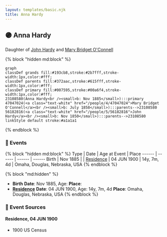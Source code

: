 ```yaml
---
layout: templates/basic.njk
title: Anna Hardy
---
```

## 🟣 Anna Hardy

Daughter of [John Hardy](/people/5/56182816) and [Mary Bridget O'Connell](/people/4/47047024)

{% block "hidden md:block" %}
```mermaid
graph
classDef grands fill:#193cb8,stroke:#2b7fff,stroke-width:1px,color:#fff;
classDef parents fill:#372aac,stroke:#615fff,stroke-width:1px,color:#fff;
classDef primary fill:#007595,stroke:#00a6f4,stroke-width:1px,color:#fff;
23108580(Anna Hardy<br /><small>b: Nov 1885</small>):::primary
47047024(<a class="text-white" href="/people/4/47047024">Mary Bridget O'Connell</a><br /><small>b: July 1858</small>):::parents-->23108580
56182816(<a class="text-white" href="/people/5/56182816">John Hardy</a><br /><small>b: Nov 1850</small>):::parents-->23108580
linkStyle default stroke:#a1a1a1
```
{% endblock %}

### 📆 Events

{% block "hidden md:block" %}
Type | Date | Age at Event | Place
------ | ------ | ------ | ------
Birth | Nov 1885 |  |
[Residence](#event-event-0) | 04 JUN 1900 | 14y, 7m, 4d | Omaha, Douglas, Nebraska, USA
{% endblock %}

{% block "md:hidden" %}
- **Birth**
**Date**: Nov 1885, Age:
**Place**:
- **[Residence](#event-event-0)**
**Date**: 04 JUN 1900, Age: 14y, 7m, 4d
**Place**: Omaha, Douglas, Nebraska, USA
{% endblock %}

### 📰 Event Sources

#### <a id="event-event-0"></a> Residence, 04 JUN 1900
* 1900 US Census
